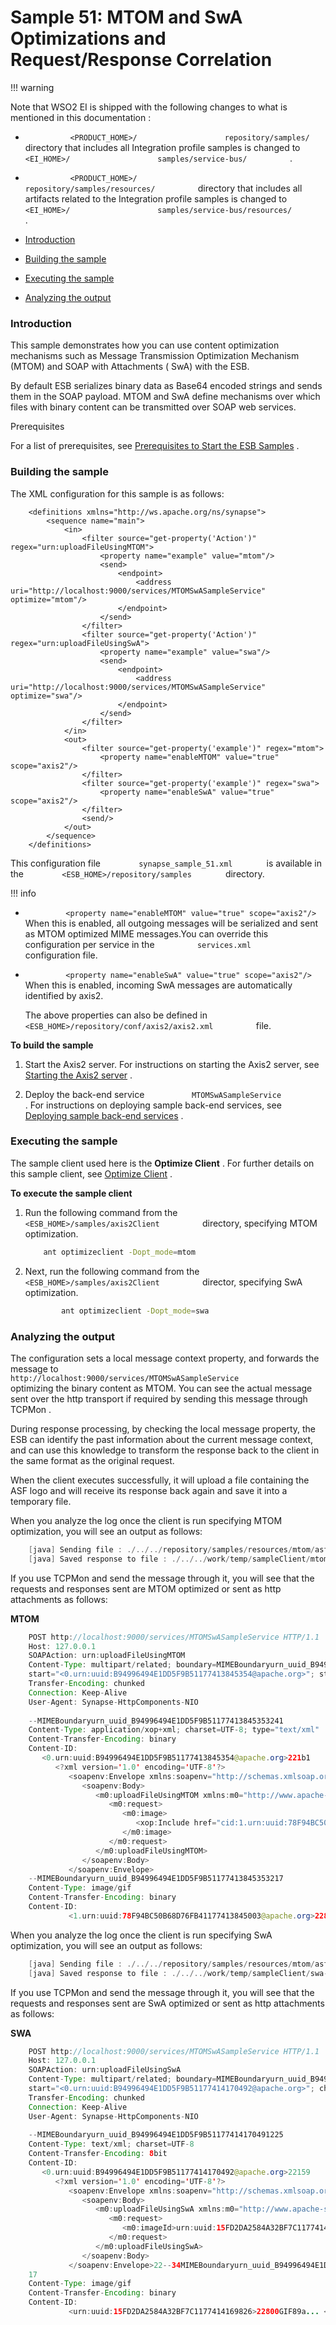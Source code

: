 # Sample 51: MTOM and SwA Optimizations and Request/Response Correlation

!!! warning

Note that WSO2 EI is shipped with the following changes to what is
mentioned in this documentation :

-   `           <PRODUCT_HOME>/          `
    `           repository/samples/          ` directory that includes
    all Integration profile samples is changed to
    `           <EI_HOME>/          `
    `           samples/service-bus/          ` .
    `                     `
-   `           <PRODUCT_HOME>/          `
    `           repository/samples/resources/          ` directory that
    includes all artifacts related to the Integration profile samples is
    changed to `           <EI_HOME>/          `
    `           samples/service-bus/resources/          ` .


-   [Introduction](#Sample51:MTOMandSwAOptimizationsandRequest/ResponseCorrelation-Introduction)
-   [Building the
    sample](#Sample51:MTOMandSwAOptimizationsandRequest/ResponseCorrelation-Buildingthesample)
-   [Executing the
    sample](#Sample51:MTOMandSwAOptimizationsandRequest/ResponseCorrelation-Executingthesample)
-   [Analyzing the
    output](#Sample51:MTOMandSwAOptimizationsandRequest/ResponseCorrelation-Analyzingtheoutput)

### Introduction

This sample demonstrates how you can use content optimization mechanisms
such as Message Transmission Optimization Mechanism (MTOM) and SOAP with
Attachments ( SwA) with the ESB.

By default ESB serializes binary data as Base64 encoded strings and
sends them in the SOAP payload. MTOM and SwA define mechanisms over
which files with binary content can be transmitted over SOAP web
services.

Prerequisites

For a list of prerequisites, see [Prerequisites to Start the ESB
Samples](https://docs.wso2.com/display/EI650/Setting+Up+the+ESB+Samples#SettingUptheESBSamples-ESBSamplePrerequisites)
.

### Building the sample

The XML configuration for this sample is as follows:

``` html/xml
    <definitions xmlns="http://ws.apache.org/ns/synapse">
        <sequence name="main">
            <in>
                <filter source="get-property('Action')" regex="urn:uploadFileUsingMTOM">
                    <property name="example" value="mtom"/>
                    <send>
                        <endpoint>
                            <address uri="http://localhost:9000/services/MTOMSwASampleService" optimize="mtom"/>
                        </endpoint>
                    </send>
                </filter>
                <filter source="get-property('Action')" regex="urn:uploadFileUsingSwA">
                    <property name="example" value="swa"/>
                    <send>
                        <endpoint>
                            <address uri="http://localhost:9000/services/MTOMSwASampleService" optimize="swa"/>
                        </endpoint>
                    </send>
                </filter>
            </in>
            <out>
                <filter source="get-property('example')" regex="mtom">
                    <property name="enableMTOM" value="true" scope="axis2"/>
                </filter>
                <filter source="get-property('example')" regex="swa">
                    <property name="enableSwA" value="true" scope="axis2"/>
                </filter>
                <send/>
            </out>
        </sequence>
    </definitions>
```

This configuration file `         synapse_sample_51.xml        ` is
available in the `         <ESB_HOME>/repository/samples        `
directory.

!!! info

-   `          <property name="enableMTOM" value="true" scope="axis2"/>         `  
    When this is enabled, all outgoing messages will be serialized and
    sent as MTOM optimized MIME messages.You can override this
    configuration per service in the `          services.xml         `
    configuration file.

<!-- -->

-   `          <property name="enableSwA" value="true" scope="axis2"/>         `  
    When this is enabled, incoming SwA messages are automatically
    identified by axis2.  
      
    The above properties can also be defined in
    `           <ESB_HOME>/repository/conf/axis2/axis2.xml          `
    file.


  

**To build the sample**

1.  Start the Axis2 server. For instructions on starting the Axis2
    server, see [Starting the Axis2
    server](https://docs.wso2.com/display/EI650/Setting+Up+the+ESB+Samples#SettingUptheESBSamples-Axis2server)
    .

2.  Deploy the back-end service
    `           MTOMSwASampleService          ` . For instructions on
    deploying sample back-end services, see [Deploying sample back-end
    services](https://docs.wso2.com/display/EI650/Setting+Up+the+ESB+Samples#SettingUptheESBSamples-Backend)
    .

### Executing the sample

The sample client used here is the **Optimize Client** . For further
details on this sample client, see [Optimize
Client](https://docs.wso2.com/display/EI650/Using+the+Sample+Clients#UsingtheSampleClients-MTOMClient)
.

**To execute the sample client**

1.  Run the following command from the
    `           <ESB_HOME>/samples/axis2Client          ` directory,
    specifying MTOM optimization.

    ``` bash
        ant optimizeclient -Dopt_mode=mtom
    ```

2.  Next, run the following command from the
    `           <ESB_HOME>/samples/axis2Client          ` director,
    specifying SwA optimization.

    ``` bash
            ant optimizeclient -Dopt_mode=swa
    ```

### Analyzing the output

The configuration sets a local message context property, and forwards
the message to
`                   http://localhost:9000/services/MTOMSwASampleService                 `
optimizing the binary content as MTOM. You can see the actual message
sent over the http transport if required by sending this message through
TCPMon .

During response processing, by checking the local message property, the
ESB can identify the past information about the current message context,
and can use this knowledge to transform the response back to the client
in the same format as the original request.

When the client executes successfully, it will upload a file containing
the ASF logo and will receive its response back again and save it into a
temporary file.

When you analyze the log once the client is run specifying MTOM
optimization, you will see an output as follows:

``` java
    [java] Sending file : ./../../repository/samples/resources/mtom/asf-logo.gif as MTOM
    [java] Saved response to file : ./../../work/temp/sampleClient/mtom-49258.gif
```

If you use TCPMon and send the message through it, you will see that the
requests and responses sent are MTOM optimized or sent as http
attachments as follows:

  

**MTOM**

``` java
    POST http://localhost:9000/services/MTOMSwASampleService HTTP/1.1
    Host: 127.0.0.1
    SOAPAction: urn:uploadFileUsingMTOM
    Content-Type: multipart/related; boundary=MIMEBoundaryurn_uuid_B94996494E1DD5F9B51177413845353; type="application/xop+xml";
    start="<0.urn:uuid:B94996494E1DD5F9B51177413845354@apache.org>"; start-info="text/xml"; charset=UTF-8
    Transfer-Encoding: chunked
    Connection: Keep-Alive
    User-Agent: Synapse-HttpComponents-NIO
    
    --MIMEBoundaryurn_uuid_B94996494E1DD5F9B51177413845353241
    Content-Type: application/xop+xml; charset=UTF-8; type="text/xml"
    Content-Transfer-Encoding: binary
    Content-ID:
       <0.urn:uuid:B94996494E1DD5F9B51177413845354@apache.org>221b1
          <?xml version='1.0' encoding='UTF-8'?>
             <soapenv:Envelope xmlns:soapenv="http://schemas.xmlsoap.org/soap/envelope/">
                <soapenv:Body>
                   <m0:uploadFileUsingMTOM xmlns:m0="http://www.apache-synapse.org/test">
                      <m0:request>
                         <m0:image>
                            <xop:Include href="cid:1.urn:uuid:78F94BC50B68D76FB41177413845003@apache.org" xmlns:xop="http://www.w3.org/2004/08/xop/include" />
                         </m0:image>
                      </m0:request>
                   </m0:uploadFileUsingMTOM>
                </soapenv:Body>
             </soapenv:Envelope>
    --MIMEBoundaryurn_uuid_B94996494E1DD5F9B51177413845353217
    Content-Type: image/gif
    Content-Transfer-Encoding: binary
    Content-ID:
             <1.urn:uuid:78F94BC50B68D76FB41177413845003@apache.org>22800GIF89a... << binary content >>
```

  

When you analyze the log once the client is run specifying SwA
optimization, you will see an output as follows:

  

``` java
    [java] Sending file : ./../../repository/samples/resources/mtom/asf-logo.gif as SwA
    [java] Saved response to file : ./../../work/temp/sampleClient/swa-47549.gif
```

  

If you use TCPMon and send the message through it, you will see that the
requests and responses sent are SwA optimized or sent as http
attachments as follows:

**SWA**

``` java
    POST http://localhost:9000/services/MTOMSwASampleService HTTP/1.1
    Host: 127.0.0.1
    SOAPAction: urn:uploadFileUsingSwA
    Content-Type: multipart/related; boundary=MIMEBoundaryurn_uuid_B94996494E1DD5F9B51177414170491; type="text/xml";
    start="<0.urn:uuid:B94996494E1DD5F9B51177414170492@apache.org>"; charset=UTF-8
    Transfer-Encoding: chunked
    Connection: Keep-Alive
    User-Agent: Synapse-HttpComponents-NIO
    
    --MIMEBoundaryurn_uuid_B94996494E1DD5F9B51177414170491225
    Content-Type: text/xml; charset=UTF-8
    Content-Transfer-Encoding: 8bit
    Content-ID:
       <0.urn:uuid:B94996494E1DD5F9B51177414170492@apache.org>22159
          <?xml version='1.0' encoding='UTF-8'?>
             <soapenv:Envelope xmlns:soapenv="http://schemas.xmlsoap.org/soap/envelope/">
                <soapenv:Body>
                   <m0:uploadFileUsingSwA xmlns:m0="http://www.apache-synapse.org/test">
                      <m0:request>
                         <m0:imageId>urn:uuid:15FD2DA2584A32BF7C1177414169826</m0:imageId>
                      </m0:request>
                   </m0:uploadFileUsingSwA>
                </soapenv:Body>
             </soapenv:Envelope>22--34MIMEBoundaryurn_uuid_B94996494E1DD5F9B511774141704912
    17
    Content-Type: image/gif
    Content-Transfer-Encoding: binary
    Content-ID:
             <urn:uuid:15FD2DA2584A32BF7C1177414169826>22800GIF89a... << binary content >>
```

